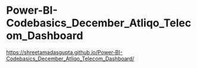 # Power-BI-Codebasics_December_Atliqo_Telecom_Dashboard
https://shreetamadasgupta.github.io/Power-BI-Codebasics_December_Atliqo_Telecom_Dashboard/
